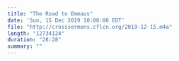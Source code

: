 ```yaml
---
title: "The Road to Emmaus"
date: 'Sun, 15 Dec 2019 10:00:00 EDT'
file: "http://crosssermons.cflcn.org/2019-12-15.m4a"
length: "12734124"
duration: "28:28"
summary: ""
---
```

